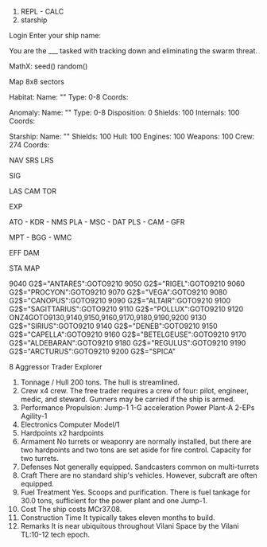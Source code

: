 
1. REPL - CALC
2. starship

Login
Enter your ship name:

You are the ___ tasked with tracking down and eliminating the swarm threat.


MathX:
  seed()
  random()

Map
  8x8 sectors



Habitat:
  Name: ""
  Type: 0-8
  Coords:

Anomaly:
  Name: ""
  Type: 0-8
  Disposition: 0
  Shields: 100
  Internals: 100
  Coords:

Starship:
  Name: ""
  Shields: 100
  Hull: 100
  Engines: 100
  Weapons: 100
  Crew: 274
  Coords:


NAV
SRS
LRS

SIG

LAS
CAM
TOR

EXP

ATO - KDR - NMS
PLA - MSC - DAT
PLS - CAM - GFR

MPT - BGG - WMC

EFF
DAM

STA
MAP


9040 G2$="ANTARES":GOTO9210
9050 G2$="RIGEL":GOTO9210
9060 G2$="PROCYON":GOTO9210
9070 G2$="VEGA":GOTO9210
9080 G2$="CANOPUS":GOTO9210
9090 G2$="ALTAIR":GOTO9210
9100 G2$="SAGITTARIUS":GOTO9210
9110 G2$="POLLUX":GOTO9210
9120 ONZ4GOTO9130,9140,9150,9160,9170,9180,9190,9200
9130 G2$="SIRIUS":GOTO9210
9140 G2$="DENEB":GOTO9210
9150 G2$="CAPELLA":GOTO9210
9160 G2$="BETELGEUSE":GOTO9210
9170 G2$="ALDEBARAN":GOTO9210
9180 G2$="REGULUS":GOTO9210
9190 G2$="ARCTURUS":GOTO9210
9200 G2$="SPICA"

8 
  Aggressor
  Trader
  Explorer


1.	Tonnage / Hull	200 tons. The hull is streamlined.
2.	Crew	x4 crew. The free trader requires a crew of four: pilot, engineer, medic, and steward. Gunners may be carried if the ship is armed.
3.	Performance	Propulsion:
Jump-1
1-G acceleration
Power Plant-A
2-EPs
Agility-1
4.	Electronics	Computer Model/1
5.	Hardpoints	x2 hardpoints
6.	Armament	No turrets or weaponry are normally installed, but there are two hardpoints and two tons are set aside for fire control. Capacity for two turrets.
7.	Defenses	Not generally equipped. Sandcasters common on multi-turrets
8.	Craft	There are no standard ship's vehicles.
However, subcraft are often equipped.
9.	Fuel Treatment	Yes. Scoops and purification. There is fuel tankage for 30.0 tons, sufficient for the power plant and one Jump-1.
10.	Cost	The ship costs MCr37.08.
11.	Construction Time	It typically takes eleven months to build.
12.	Remarks	It is near ubiquitous throughout Vilani Space by the Vilani TL:10-12 tech epoch.